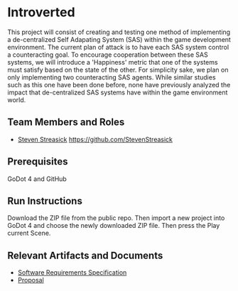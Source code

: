 # Introverted

This project will consist of creating and testing one method of implementing a de-centralized Self Adapating System (SAS) within the game development environment. The current plan of attack is to have each SAS system control a counteracting goal. To encourage cooperation between these SAS systems, we will introduce a 'Happiness' metric that one of the systems must satisfy based on the state of the other. For simplicity sake, we plan on only implementing two counteracting SAS agents. While similar studies such as this one have been done before, none have previously analyzed the impact that de-centralized SAS systems have within the game environment world. 

## Team Members and Roles

* [Steven Streasick](https://github.com/StevenStreasick/GVSU-CIS641-Introverted/tree/main) https://github.com/StevenStreasick

## Prerequisites
GoDot 4 and
GitHub

## Run Instructions
Download the ZIP file from the public repo. Then import a new project into GoDot 4 and choose the newly downloaded ZIP file. Then press the Play current Scene. 

## Relevant Artifacts and Documents

* [Software Requirements Specification](https://github.com/StevenStreasick/GVSU-CIS641-Introverted/blob/main/docs/software_requirements_specification.md)
* [Proposal](https://github.com/StevenStreasick/GVSU-CIS641-Introverted/blob/main/docs/proposal-template.md)
